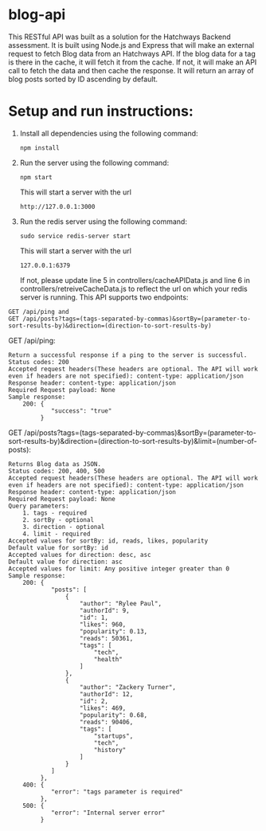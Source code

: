 # blog-api
This RESTful API was built as a solution for the Hatchways Backend assessment. It is built using Node.js and Express that will make an external request to fetch Blog data from an Hatchways API. If the blog data for a tag is there in the cache, it will fetch it from the cache. If not, it will make an API call to fetch the data and then cache the response. It will return an array of blog posts sorted by ID ascending by default.
# Setup and run instructions:

1. Install all dependencies using the following command:
    ```
    npm install
    ```
2. Run the server using the following command:
    ```
    npm start
    ```
    This will start a server with the url 
    ```
    http://127.0.0.1:3000
    ```
3. Run the redis server using the following command:
    ```
    sudo service redis-server start
    ```
    This will start a server with the url
    ```
    127.0.0.1:6379
    ```
    If not, please update line 5 in controllers/cacheAPIData.js and line 6 in controllers/retreiveCacheData.js to reflect the url on which your redis server is running.
This API supports two endpoints:
 ```
GET /api/ping and 
GET /api/posts?tags=(tags-separated-by-commas)&sortBy=(parameter-to-sort-results-by)&direction=(direction-to-sort-results-by)
```
GET /api/ping:
```
Return a successful response if a ping to the server is successful.
Status codes: 200
Accepted request headers(These headers are optional. The API will work even if headers are not specified): content-type: application/json
Response header: content-type: application/json
Required Request payload: None
Sample response: 
    200: {
            "success": "true"
         }
```

GET /api/posts?tags=(tags-separated-by-commas)&sortBy=(parameter-to-sort-results-by)&direction=(direction-to-sort-results-by)&limit=(number-of-posts):
```
Returns Blog data as JSON.
Status codes: 200, 400, 500
Accepted request headers(These headers are optional. The API will work even if headers are not specified): content-type: application/json
Response header: content-type: application/json
Required Request payload: None
Query parameters: 
    1. tags - required
    2. sortBy - optional
    3. direction - optional
    4. limit - required
Accepted values for sortBy: id, reads, likes, popularity
Default value for sortBy: id
Accepted values for direction: desc, asc
Default value for direction: asc
Accepted values for limit: Any positive integer greater than 0
Sample response:
    200: {
            "posts": [
                {
                    "author": "Rylee Paul",
                    "authorId": 9,
                    "id": 1,
                    "likes": 960,
                    "popularity": 0.13,
                    "reads": 50361,
                    "tags": [
                        "tech",
                        "health"
                    ]
                },
                {
                    "author": "Zackery Turner",
                    "authorId": 12,
                    "id": 2,
                    "likes": 469,
                    "popularity": 0.68,
                    "reads": 90406,
                    "tags": [
                        "startups",
                        "tech",
                        "history"
                    ]
                }
            ]
         },
    400: {
            "error": "tags parameter is required"
         },
    500: {
            "error": "Internal server error"
         }
    
```